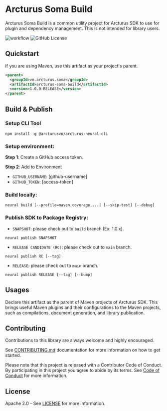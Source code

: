 # Arcturus Soma Build

Arcturus Soma Build is a common utility project for Arcturus SDK to use for plugin and dependency
management. This is not intended for library users.

![workflow](https://github.com/arcturusvn/arcturus-soma-build/actions/workflows/build.yml/badge.svg)
![GitHub License](https://img.shields.io/github/license/arcturusvn/arcturus-soma-build)


## Quickstart

If you are using Maven, use this artifact as your project's parent.

```xml
<parent>
  <groupId>vn.arcturus.soma</groupId>
  <artifactId>arcturus-soma-build</artifactId>
  <version>1.0.0-RELEASE</version>
</parent>
```

## Build & Publish

### Setup CLI Tool

```shell
npm install -g @arcturusvn/arcturus-neural-cli
```

### Setup environment:

**Step 1**: Create a GitHub access token.

**Step 2**: Add to Environment

- `GITHUB_USERNAME`: [github-username]
- `GITHUB_TOKEN`: [access-token]

### Build locally:

```shell
neural build [--profile=maven,coverage,...] [--skip-test] [--debug]
```

### Publish SDK to Package Registry:

- `SNAPSHOT`: please check out to `build` branch (Ex: 1.0.x).

```shell
neural publish SNAPSHOT
```

- `RELEASE CANDIDATE (RC)`: please check out to `main` branch.

```shell
neural publish RC [--tag]
```

- `RELEASE`: please check out to `main` branch.

```shell
neural publish RELEASE [--tag] [--bump]
```

## Usages

Declare this artifact as the parent of Maven projects of Arcturus SDK. This brings useful
Maven plugins and their configurations to the Maven projects, such as compilations, document
generation, and library publication.

## Contributing

Contributions to this library are always welcome and highly encouraged.

See [CONTRIBUTING.md](CONTRIBUTING.md) documentation for more information on how to get started.

Please note that this project is released with a Contributor Code of Conduct. By participating in
this project you agree to abide by its terms. See [Code of Conduct](CODE_OF_CONDUCT.md) for more
information.

## License

Apache 2.0 - See [LICENSE](LICENSE) for more information.
